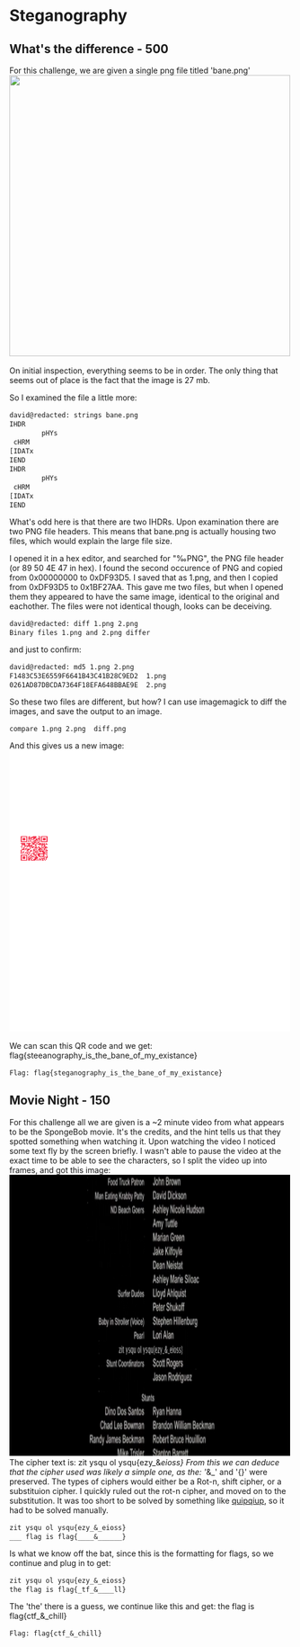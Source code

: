 Steganography
===================

What's the difference - 500
----------
For this challenge, we are given a single png file titled 'bane.png' 
<img src="img/bane.png" alt="" width="500" height="500">

On initial inspection, everything seems to be in order. The only thing that seems out of place is the fact that the image is 27 mb.

So I examined the file a little more:

```
david@redacted: strings bane.png
IHDR
        pHYs
 cHRM
[IDATx
IEND
IHDR
        pHYs
 cHRM
[IDATx
IEND
```
What's odd here is that there are two IHDRs. Upon examination there are two PNG file headers. This means that bane.png is actually housing two files, which would explain the large file size. 

I opened it in a hex editor, and searched for "‰PNG", the PNG file header (or 89 50 4E 47 in hex). I found the second occurence of PNG and copied from 0x00000000 to 0xDF93D5. I saved that as 1.png, and then I copied from 0xDF93D5 to 0x1BF27AA. This gave me two files, but when I opened them they appeared to have the same image, identical to the original and eachother. The files were not identical though, looks can be deceiving. 
```
david@redacted: diff 1.png 2.png
Binary files 1.png and 2.png differ
```
and just to confirm:
```
david@redacted: md5 1.png 2.png
F1483C53E6559F6641B43C41B28C9ED2  1.png
0261AD87DBCDA7364F18EFA648BBAE9E  2.png
```
So these two files are different, but how? 
I can use imagemagick to diff the images, and save the output to an image.
```
compare 1.png 2.png  diff.png
```
And this gives us a new image:
<img src="img/diff.png" alt="" width="500" height="500">

We can scan this QR code and we get: flag{steeanography_is_the_bane_of_my_existance}
```
Flag: flag{steganography_is_the_bane_of_my_existance}
```
Movie Night - 150
----------
For this challenge all we are  given is a ~2 minute video from what appears to be the SpongeBob movie. It's the credits, and the hint tells us that they spotted something when watching it. Upon watching the video I noticed some text fly by the screen briefly. I wasn't able to pause the video at the exact time to be able to see the characters, so I split the video up into frames, and got this image:
<img src="img/frame.png" alt="" width="500" height="500">
The cipher text is: zit ysqu ol ysqu{ezy_&_eioss}
From this we can deduce that the cipher used was likely a simple one, as the: '_&_' and '{}' were preserved. 
The types of ciphers would either be a Rot-n, shift cipher, or a substituion cipher. 
I quickly ruled out the rot-n cipher, and moved on to the substitution. It was too short to be solved by something like [quipqiup](http://quipqiup.com), so it had to be solved manually. 
```
zit ysqu ol ysqu{ezy_&_eioss}
___ flag is flag{____&______}
```
Is what we know off the bat, since this is the formatting for flags, so we continue and plug in to get:
```
zit ysqu ol ysqu{ezy_&_eioss}
the flag is flag{_tf_&____ll}
```
The 'the' there is a guess, we continue like this and get:
the flag is flag{ctf_&_chill}

```
Flag: flag{ctf_&_chill}
```





